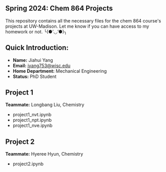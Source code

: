 ## Spring 2024: Chem 864 Projects

This repository contains all the necessary files for the chem 864 course's projects at UW-Madison. Let me know if you can have access to my homework or not. ╰(●’◡’●)╮

## Quick Introduction: 
- **Name:** Jiahui Yang
- **Email:** jyang753@wisc.edu
- **Home Department:** Mechanical Engineering
- **Status:** PhD Student

## Project 1
**Teammate:** Longbang Liu, Chemistry

- project1_nvt.ipynb
- project1_npt.ipynb
- project1_nve.ipynb

## Project 2
**Teammate:** Hyeree Hyun, Chemistry

- project2.ipynb
